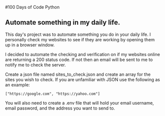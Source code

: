 #100 Days of Code Python

## Automate something in my daily life. 
This day's project was to automate something you do in your
daily life. I personally check my websites to see if they
are working by opening them up in a browser window. 

I decided to automate the checking and verification on if my 
websites online are returning a 200 status code. If not then
an email will be sent to me to notify me to check the server.

Create a json file named sites_to_check.json and create an 
array for the sites you wish to check. If you are unfamiliar
with JSON use the following as an example:

`["https://google.com", "https://yahoo.com"]`

You will also need to create a .env file that will hold your
email username, email password, and the address you want to 
send to. 